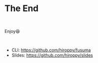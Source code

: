 <!-- classes: end -->

# The End

<br />

Enjoy😆

<br />

- CLI: https://github.com/hiroppy/fusuma
- Slides: https://github.com/hiroppy/slides
